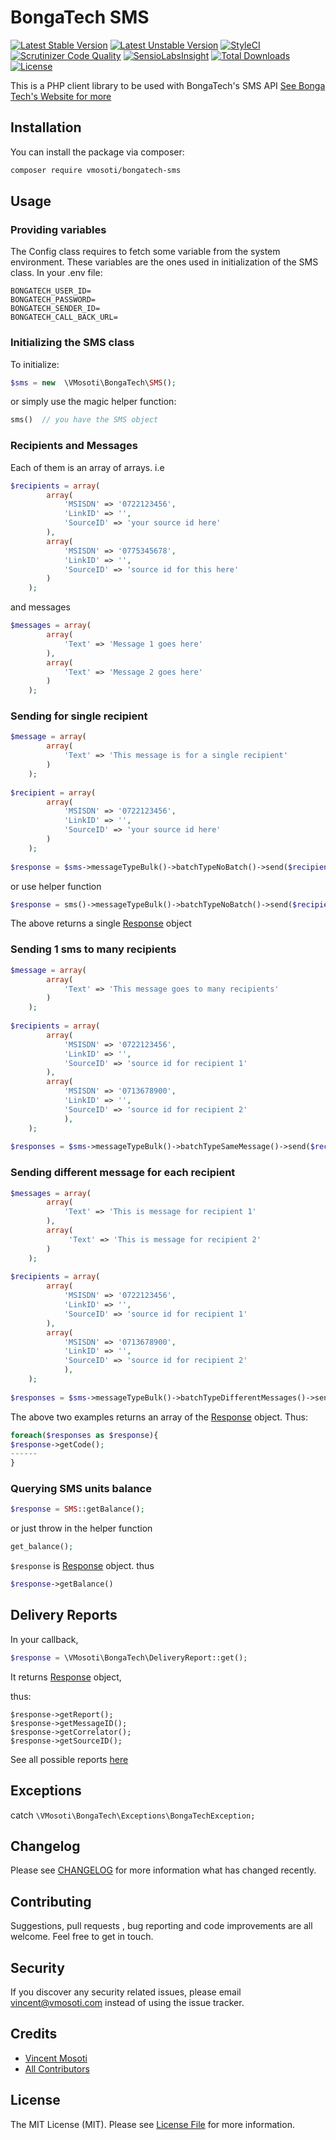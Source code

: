 # BongaTech SMS

[![Latest Stable Version](https://poser.pugx.org/vmosoti/bongatech-sms/v/stable)](https://packagist.org/packages/vmosoti/bongatech-sms)
[![Latest Unstable Version](https://poser.pugx.org/vmosoti/bongatech-sms/v/unstable)](https://packagist.org/packages/vmosoti/bongatech-sms)
[![StyleCI](https://styleci.io/repos/83431204/shield?branch=master)](https://styleci.io/repos/83431204)
[![Scrutinizer Code Quality](https://scrutinizer-ci.com/g/VMosoti/bongatech-sms/badges/quality-score.png?b=master)](https://scrutinizer-ci.com/g/VMosoti/bongatech-sms/?branch=master)
[![SensioLabsInsight](https://insight.sensiolabs.com/projects/598f97e6-bb46-4883-ae19-29820926b081/mini.png)](https://insight.sensiolabs.com/projects/598f97e6-bb46-4883-ae19-29820926b081)
[![Total Downloads](https://poser.pugx.org/vmosoti/bongatech-sms/downloads)](https://packagist.org/packages/vmosoti/bongatech-sms)
[![License](https://poser.pugx.org/vmosoti/bongatech-sms/license)](https://packagist.org/packages/vmosoti/bongatech-sms)


This is a PHP client library to be used with BongaTech's SMS API [See Bonga Tech's Website for more](http://bongatech.co.ke)

## Installation

You can install the package via composer:

``` bash
composer require vmosoti/bongatech-sms
```

## Usage

### Providing variables

The Config class requires to fetch some variable from the system environment. 
These variables are the ones used in initialization of the SMS class.
In your .env file:

```
BONGATECH_USER_ID=
BONGATECH_PASSWORD=
BONGATECH_SENDER_ID=
BONGATECH_CALL_BACK_URL=
```

### Initializing the SMS class

To initialize:
``` php
$sms = new  \VMosoti\BongaTech\SMS();

```
or simply use the magic helper function:

```php
sms()  // you have the SMS object
```
### Recipients and Messages
Each of them is an array of arrays.
i.e
```php
$recipients = array(
        array(
            'MSISDN' => '0722123456',
            'LinkID' => '',
            'SourceID' => 'your source id here'
        ),
        array(
            'MSISDN' => '0775345678',
            'LinkID' => '',
            'SourceID' => 'source id for this here'
        )
    );
```
and messages

```php
$messages = array(
        array(
            'Text' => 'Message 1 goes here'
        ),
        array(
            'Text' => 'Message 2 goes here'
        )
    );
```
### Sending for single recipient
```php
$message = array(
        array(
            'Text' => 'This message is for a single recipient'
        )
    );
    
$recipient = array(
        array(
            'MSISDN' => '0722123456',
            'LinkID' => '',
            'SourceID' => 'your source id here'
        )
    );
    
$response = $sms->messageTypeBulk()->batchTypeNoBatch()->send($recipient, $message);
```
or use helper function

```php
$response = sms()->messageTypeBulk()->batchTypeNoBatch()->send($recipient, $message);
```
The above returns a single [Response](https://github.com/VMosoti/bongatech-sms/blob/master/src/Response.php) object

### Sending 1 sms to many recipients
```php
$message = array(
        array(
            'Text' => 'This message goes to many recipients'
        )
    );
    
$recipients = array(
        array(
            'MSISDN' => '0722123456',
            'LinkID' => '',
            'SourceID' => 'source id for recipient 1'
        ),
        array(
            'MSISDN' => '0713678900',
            'LinkID' => '',
            'SourceID' => 'source id for recipient 2'
            ),
    );
    
$responses = $sms->messageTypeBulk()->batchTypeSameMessage()->send($recipients, $message);
```
### Sending different message for each recipient
```php
$messages = array(
        array(
            'Text' => 'This is message for recipient 1'
        ),
        array(
             'Text' => 'This is message for recipient 2'
        )
    );
    
$recipients = array(
        array(
            'MSISDN' => '0722123456',
            'LinkID' => '',
            'SourceID' => 'source id for recipient 1'
        ),
        array(
            'MSISDN' => '0713678900',
            'LinkID' => '',
            'SourceID' => 'source id for recipient 2'
            ),
    );
    
$responses = $sms->messageTypeBulk()->batchTypeDifferentMessages()->send($recipients, $messages);
```
The above two examples returns an array of the [Response](https://github.com/VMosoti/bongatech-sms/blob/master/src/Response.php) object.
Thus:
```php
foreach($responses as $response){
$response->getCode();
------
}
```

### Querying SMS units balance

```php
$response = SMS::getBalance();
```
or just throw in the helper function

```php
get_balance();
```
`$response` is [Response](https://github.com/VMosoti/bongatech-sms/blob/master/src/Response.php) object. thus 

```php
$response->getBalance()
```

## Delivery Reports

In your callback,
```php
$response = \VMosoti\BongaTech\DeliveryReport::get();
````
It returns [Response](https://github.com/VMosoti/bongatech-sms/blob/master/src/Response.php) object,

thus:

```
$response->getReport();
$response->getMessageID();
$response->getCorrelator();
$response->getSourceID();
```
See all possible reports [here](DELIVERYREPORTS.md)
## Exceptions

catch `\VMosoti\BongaTech\Exceptions\BongaTechException;`

## Changelog

Please see [CHANGELOG](CHANGELOG.md) for more information what has changed recently.

## Contributing

Suggestions, pull requests , bug reporting and code improvements are all welcome. Feel free to get in touch.

## Security

If you discover any security related issues, please email vincent@vmosoti.com instead of using the issue tracker.

## Credits

- [Vincent Mosoti](https://github.com/vmosoti)
- [All Contributors](../../contributors)

## License

The MIT License (MIT). Please see [License File](LICENSE) for more information.
